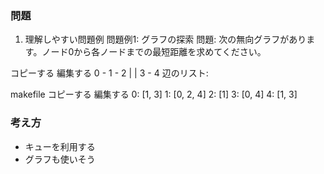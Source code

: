 ### 問題

1. 理解しやすい問題例
問題例1: グラフの探索
問題:
次の無向グラフがあります。ノード0から各ノードまでの最短距離を求めてください。

コピーする
編集する
0 - 1 - 2
|   |
3 - 4
辺のリスト:

makefile
コピーする
編集する
0: [1, 3]
1: [0, 2, 4]
2: [1]
3: [0, 4]
4: [1, 3]


### 考え方

- キューを利用する
- グラフも使いそう
